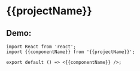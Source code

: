 # {{projectName}}

## Demo:

```tsx
import React from 'react';
import {{componentName}} from '{{projectName}}';

export default () => <{{componentName}} />;
```
